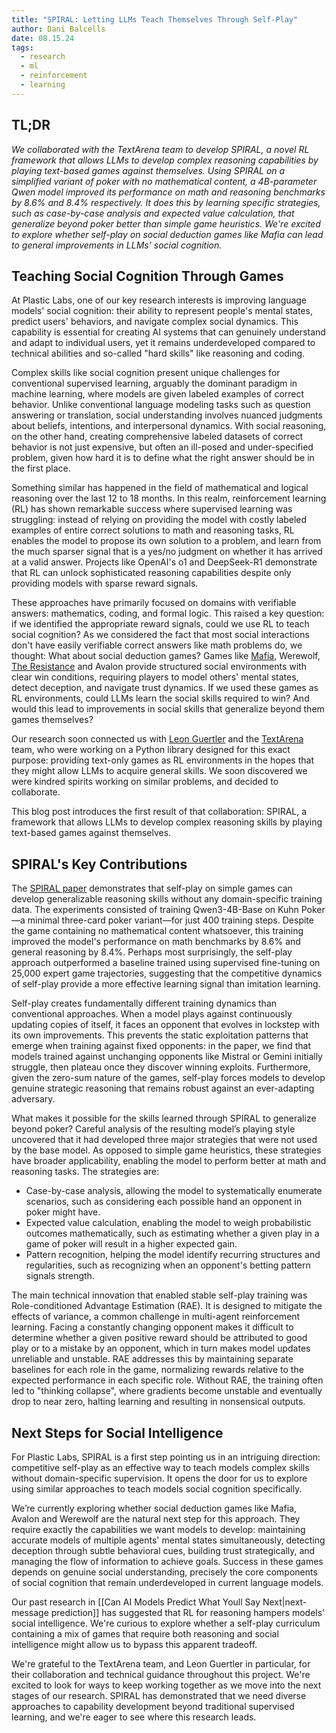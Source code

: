 ```yaml
---
title: "SPIRAL: Letting LLMs Teach Themselves Through Self-Play"
author: Dani Balcells
date: 08.15.24
tags:
  - research
  - ml
  - reinforcement
  - learning
---
```

## TL;DR
*We collaborated with the TextArena team to develop SPIRAL, a novel RL framework that allows LLMs to develop complex reasoning capabilities by playing text-based games against themselves. Using SPIRAL on a simplified variant of poker with no mathematical content, a 4B-parameter Qwen model improved its performance on math and reasoning benchmarks by 8.6% and 8.4% respectively. It does this by learning specific strategies, such as case-by-case analysis and expected value calculation, that generalize beyond poker better than simple game heuristics. We're excited to explore whether self-play on social deduction games like Mafia can lead to general improvements in LLMs' social cognition.*
## Teaching Social Cognition Through Games
At Plastic Labs, one of our key research interests is improving language models' social cognition: their ability to represent people's mental states, predict users' behaviors, and navigate complex social dynamics. This capability is essential for creating AI systems that can genuinely understand and adapt to individual users, yet it remains underdeveloped compared to technical abilities and so-called "hard skills" like reasoning and coding.

Complex skills like social cognition present unique challenges for conventional supervised learning, arguably the dominant paradigm in machine learning, where models are given labeled examples of correct behavior. Unlike conventional language modeling tasks such as question answering or translation, social understanding involves nuanced judgments about beliefs, intentions, and interpersonal dynamics. With social reasoning, on the other hand, creating comprehensive labeled datasets of correct behavior is not just expensive, but often an ill-posed and under-specified problem, given how hard it is to define what the right answer should be in the first place.

Something similar has happened in the field of mathematical and logical reasoning over the last 12 to 18 months. In this realm, reinforcement learning (RL) has shown remarkable success where supervised learning was struggling: instead of relying on providing the model with costly labeled examples of entire correct solutions to math and reasoning tasks, RL enables the model to propose its own solution to a problem, and learn from the much sparser signal that is a yes/no judgment on whether it has arrived at a valid answer. Projects like OpenAI's o1 and DeepSeek-R1 demonstrate that RL can unlock sophisticated reasoning capabilities despite only providing models with sparse reward signals. 

These approaches have primarily focused on domains with verifiable answers: mathematics, coding, and formal logic. This raised a key question: if we identified the appropriate reward signals, could we use RL to teach social cognition? As we considered the fact that most social interactions don't have easily verifiable correct answers like math problems do, we thought: What about social deduction games? Games like [Mafia](https://en.wikipedia.org/wiki/Mafia_(party_game)), Werewolf, [The Resistance](https://en.wikipedia.org/wiki/The_Resistance_(game)) and Avalon provide structured social environments with clear win conditions, requiring players to model others' mental states, detect deception, and navigate trust dynamics. If we used these games as RL environments, could LLMs learn the social skills required to win? And would this lead to improvements in social skills that generalize beyond them games themselves?

Our research soon connected us with [Leon Guertler](https://x.com/leonguertler) and the [TextArena](https://www.textarena.ai) team, who were working on a Python library designed for this exact purpose: providing text-only games as RL environments in the hopes that they might allow LLMs to acquire general skills. We soon discovered we were kindred spirits working on similar problems, and decided to collaborate.

This blog post introduces the first result of that collaboration: SPIRAL, a framework that allows LLMs to develop complex reasoning skills by playing text-based games against themselves. 

## SPIRAL's Key Contributions

The [SPIRAL paper](https://arxiv.org/abs/2506.24119) demonstrates that self-play on simple games can develop generalizable reasoning skills without any domain-specific training data. The experiments consisted of training Qwen3-4B-Base on Kuhn Poker—a minimal three-card poker variant—for just 400 training steps. Despite the game containing no mathematical content whatsoever, this training improved the model's performance on math benchmarks by 8.6% and general reasoning by 8.4%. Perhaps most surprisingly, the self-play approach outperformed a baseline trained using supervised fine-tuning on 25,000 expert game trajectories, suggesting that the competitive dynamics of self-play provide a more effective learning signal than imitation learning.

Self-play creates fundamentally different training dynamics than conventional approaches. When a model plays against continuously updating copies of itself, it faces an opponent that evolves in lockstep with its own improvements. This prevents the static exploitation patterns that emerge when training against fixed opponents: in the paper, we find that models trained against unchanging opponents like Mistral or Gemini initially struggle, then plateau once they discover winning exploits. Furthermore, given the zero-sum nature of the games, self-play forces models to develop genuine strategic reasoning that remains robust against an ever-adapting adversary.

What makes it possible for the skills learned through SPIRAL to generalize beyond poker? Careful analysis of the resulting model’s playing style uncovered that it had developed three major strategies that were not used by the base model. As opposed to simple game heuristics, these strategies have broader applicability, enabling the model to perform better at math and reasoning tasks. The strategies are:

- Case-by-case analysis, allowing the model to systematically enumerate scenarios, such as considering each possible hand an opponent in poker might have.
- Expected value calculation, enabling the model to weigh probabilistic outcomes mathematically, such as estimating whether a given play in a game of poker will result in a higher expected gain.
- Pattern recognition, helping the model identify recurring structures and regularities, such as recognizing when an opponent's betting pattern signals strength.

The main technical innovation that enabled stable self-play training was Role-conditioned Advantage Estimation (RAE). It is designed to mitigate the effects of variance, a common challenge in multi-agent reinforcement learning. Facing a constantly changing opponent makes it difficult to determine whether a given positive reward should be attributed to good play or to a mistake by an opponent, which in turn makes model updates unreliable and unstable. RAE addresses this by maintaining separate baselines for each role in the game, normalizing rewards relative to the expected performance in each specific role. Without RAE, the training often led to "thinking collapse", where gradients become unstable and eventually drop to near zero, halting learning and resulting in nonsensical outputs. 

## Next Steps for Social Intelligence

For Plastic Labs, SPIRAL is a first step pointing us in an intriguing direction: competitive self-play as an effective way to teach models complex skills without domain-specific supervision. It opens the door for us to explore using similar approaches to teach models social cognition specifically.

We’re currently exploring whether social deduction games like Mafia, Avalon and Werewolf are the natural next step for this approach. They require exactly the capabilities we want models to develop: maintaining accurate models of multiple agents' mental states simultaneously, detecting deception through subtle behavioral cues, building trust strategically, and managing the flow of information to achieve goals. Success in these games depends on genuine social understanding, precisely the core components of social cognition that remain underdeveloped in current language models.

Our past research in [[Can AI Models Predict What Youll Say Next|next-message prediction]] has suggested that RL for reasoning hampers models' social intelligence. We're curious to explore whether a self-play curriculum containing a mix of games that require both reasoning and social intelligence might allow us to bypass this apparent tradeoff.

We're grateful to the TextArena team, and Leon Guertler in particular, for their collaboration and technical guidance throughout this project. We're excited to look for ways to keep working together as we move into the next stages of our research. SPIRAL has demonstrated that we need diverse approaches to capability development beyond traditional supervised learning, and we're eager to see where this research leads.